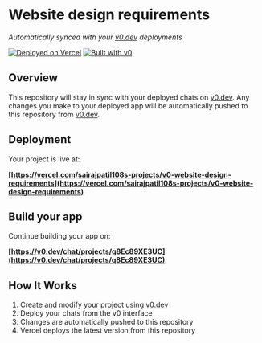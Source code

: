 # Website design requirements

*Automatically synced with your [v0.dev](https://v0.dev) deployments*

[![Deployed on Vercel](https://img.shields.io/badge/Deployed%20on-Vercel-black?style=for-the-badge&logo=vercel)](https://vercel.com/sairajpatil108s-projects/v0-website-design-requirements)
[![Built with v0](https://img.shields.io/badge/Built%20with-v0.dev-black?style=for-the-badge)](https://v0.dev/chat/projects/q8Ec89XE3UC)

## Overview

This repository will stay in sync with your deployed chats on [v0.dev](https://v0.dev).
Any changes you make to your deployed app will be automatically pushed to this repository from [v0.dev](https://v0.dev).

## Deployment

Your project is live at:

**[https://vercel.com/sairajpatil108s-projects/v0-website-design-requirements](https://vercel.com/sairajpatil108s-projects/v0-website-design-requirements)**

## Build your app

Continue building your app on:

**[https://v0.dev/chat/projects/q8Ec89XE3UC](https://v0.dev/chat/projects/q8Ec89XE3UC)**

## How It Works

1. Create and modify your project using [v0.dev](https://v0.dev)
2. Deploy your chats from the v0 interface
3. Changes are automatically pushed to this repository
4. Vercel deploys the latest version from this repository